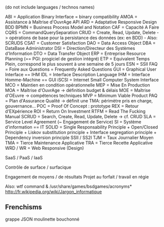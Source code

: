 (do not include languages / technos names)

ABI = Application Binary Interface = binary compatibility
AMOA = Assistance à Maîtrise d'OuvrAge
API
ARD = Adaptative Responsive Design
BDD
BPMN = Business Process Model and Notation
CAF = Capacité A Faire
CQRS = CommandQuerySeparation
CRUD = Create, Read, Update, Delete -> opérations de base pour la persistance des données (ex: en BDD) - Also: SCRUDS
CSAT = Customer Satisfaction
DAO = Data Access Object
DBA = DataBase Administrator
DSI = Direction/Directeur des Systèmes d'Information
DTO = Data Transfer Object
ERP = Entreprise Resource Planning (== PGI: progiciel de gestion intégré)
ETP = Equivalent Temps Plein, correspond le plus souvent à une semaine de 5 jours
ESN = SSII
FAQ = Foire aux Questions = Frequently Asked Questions
GUI = Graphical User Interface == IHM
IDL = Interface Description Language
IHM = Interface Homme-Machine == GUI
iSCSI = Internet Small Computer System Interface
MCO = Maintien en condition opérationnelle
MEP = Mise En Production
MOA = Maîtrise d'OuvrAge -> définition budget & délais
MOE = Maîtrise d'OEuvre -> compétences techniques
MVP = Minimum Viable Product
PAQ = Plan d'Assurance Qualité -> définit une TMA: périmètre pris en charge, gouvernance...
POC = Proof Of Concept : prototype
REX = Retour d'EXpérience
ROI = Return On Investment
RTFM = Read The Fucking Manual
SCRUD = Search, Create, Read, Update, Delete -> cf. CRUD
SLA = Service Level Agreement (~ Engagement de Service)
SI = Système d'information == IT
SOLID = Single Responsability Principle + Open/Closed Principle + Liskov substitution principle + Interface segregation principle + Dependency inversion principle
SSII / SS2I
TJM = Taux Journalier Moyen
TMA = Tierce Maintenance Applicative
TRA = Tierce Recette Applicative
WRD / WR = Web Responsive (Design)

SaaS / PaaS / IaaS

Contrôle de surface / surfacique

Engagement de moyens / de résultats
Projet au forfait / travail en régie

Also: wtf command & /usr/share/games/bsdgames/acronyms*
http://fr.wikipedia.org/wiki/Jargon_informatique

## Frenchisms
grappe JSON
moulinette
bouchonné
